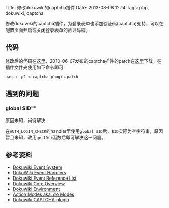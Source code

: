 Title: 修改dokuwiki的captcha插件
Date: 2013-08-08 12:14
Tags: php, dokuwiki, captcha

修改dokuwiki的captcha插件，为登录表单也添加验证码(captcha)支持，可以在配置页面开启或关闭登录表单的验证码框。

## 代码

修改后的代码在[这里](https://github.com/wilbur-ma/dokuwiki-tweak/tree/master/plugin-captcha)，2010-06-07发布的captcha插件的patch在[这里](https://raw.github.com/wilbur-ma/dokuwiki-tweak/master/patch/captcha-plugin.patch)下载。在插件文件夹使用如下命令即可:

    patch -p2 < captcha-plugin.patch

## 遇到的问题

###  global $ID"" 
原因未知，尚待解决

在`AUTH_LOGIN_CHECK`的handler里使用`global $ID`后，`$ID`实际为空字符串，原因暂且未知，改用`getID()`函数后即可解决这一问题。
## 参考资料

*  [Dokuwiki Event System](doku>devel/events)
*  [DokuWiki Event Handlers](doku>devel/event_handlers)
*  [Dokuwiki Event Reference List](doku>devel/events_list)
*  [Dokuwiki Core Overview](doku>devel/overview)
*  [Dokuwiki Environment](doku>devel/environment)
*  [Action Modes aka. do Modes](doku>devel/action_modes)
*  [Dokuwiki CAPTCHA plugin](doku>plugin/captcha)

